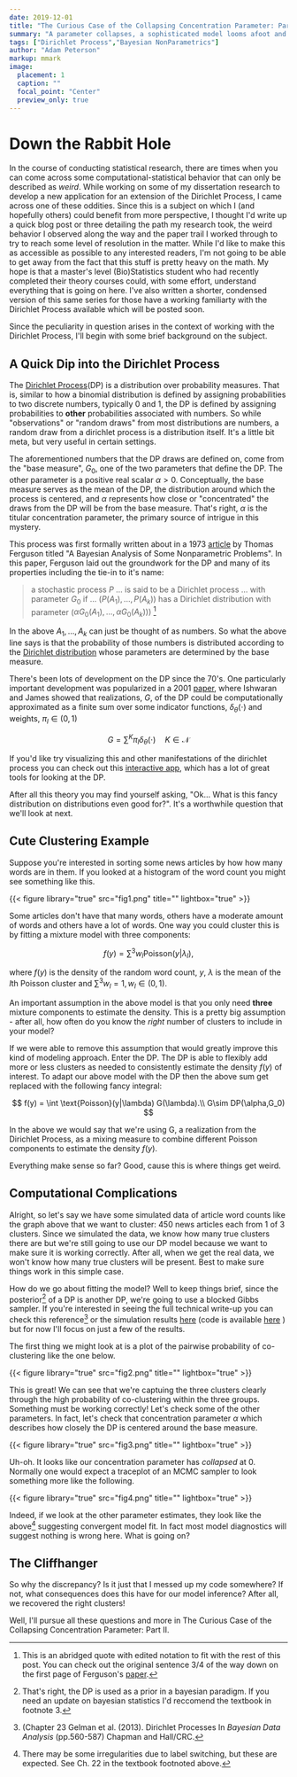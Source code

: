 ```yaml
---
date: 2019-12-01
title: "The Curious Case of the Collapsing Concentration Parameter: Part I"
summary: "A parameter collapses, a sophisticated model looms afoot and we find the start of a trail of clues in this unexpected mystery."
tags: ["Dirichlet Process","Bayesian NonParametrics"]
author: "Adam Peterson"
markup: mmark
image:
  placement: 1
  caption: ""
  focal_point: "Center"
  preview_only: true 
---
```


# Down the Rabbit Hole

In the course of conducting statistical research, there are times when you can come across some computational-statistical behavior that can only be described as *weird*.
While working on some of my dissertation research to develop a new application for an extension of the Dirichlet Process,
I came across one of these oddities.  Since this is a subject on which I (and hopefully others) could benefit from more perspective, I thought I'd
write up a quick blog post or three detailing the path my research took, the weird behavior I observed along the way and the paper trail I worked through
to try to reach some level of resolution in the matter. While I'd like to make this as accessible as possible to any interested readers,
I'm not going to be able to get away from the fact that this stuff is pretty heavy on the math. My hope is that a master's level (Bio)Statistics student
who had recently completed their theory courses could, with some effort, understand everything that is going on here. I've also written a 
shorter, condensed version of this same series for those have a working familiarty with the Dirichlet Process available which will be posted soon.

Since the peculiarity in question arises in the context of working with the Dirichlet Process, I'll begin with some brief background on the subject.


## A Quick Dip into the Dirichlet Process

The [Dirichlet Process](https://en.wikipedia.org/wiki/Dirichlet_process)(DP) is a distribution over probability measures. That is, similar
to how a binomial distribution is defined by assigning probabilities to two discrete numbers, typically 0 and 1, the DP is defined 
by assigning probabilities to **other** probabilities associated with numbers. So while "observations" or "random draws" from most distributions
are numbers, a random draw from a dirichlet process is a distribution itself.  It's a little bit meta, but very useful in certain settings.

The aforementioned numbers that the DP draws are defined on, come from the "base measure", $G_0$, one of the two parameters that define the DP. The other parameter is a positive real
scalar $\alpha >0$. Conceptually, the base measure serves as the mean of the DP, the distribution around which the process is centered, and
$\alpha$ represents how close or "concentrated" the draws from the DP will be from the base measure. That's right, $\alpha$ is the titular concentration parameter, the 
primary source of intrigue in this mystery.

This process was first formally written about in a 1973 [article](https://www.jstor.org/stable/2958008?seq=1#metadata_info_tab_contents) by Thomas Ferguson titled 
"A Bayesian Analysis of Some Nonparametric Problems". In this paper, Ferguson laid out the groundwork for the DP and many of its properties including the 
tie-in to it's name:

> a stochastic process $P$ ... is said to be a Dirichlet process ... with parameter $G_0$ if ... $(P(A_1),...,P(A_k))$ has a Dirichlet distribution with parameter ($\alpha G_0(A_1),...,\alpha G_0(A_k)))$ [^1]

In the above $A_1,...,A_k$ can just be thought of as numbers. So what the above line says is that the probability of those numbers is distributed according to the [Dirichlet distribution](https://en.wikipedia.org/wiki/Dirichlet_distribution)
whose parameters are determined by the base measure.

There's been lots of development on the DP since the 70's. One particularly important development was popularized in a 2001 [paper](http://people.ee.duke.edu/~lcarin/Yuting3.3.06.pdf), where Ishwaran and James showed that realizations, $G$, 
of the DP could be computationally approximated as a finite sum over some indicator functions, $\delta_{\theta}(\cdot)$ and weights, $\pi_l \in (0,1)$  

$$
G  = \sum^K \pi_l \delta_{\theta}(\cdot) \quad K \in \mathcal{N}
$$

If you'd like try visualizing this and other manifestations of the dirichlet process you can check out this [interactive app](https://stablemarkets.shinyapps.io/dpmixapp/), which has a lot of great tools for looking at the DP.

After all this theory you may find yourself asking, "Ok... What is this fancy distribution on distributions even good for?". It's a worthwhile question that we'll look at next.


## Cute Clustering Example

Suppose you're interested in sorting some news articles by how how many words are in them.
If you looked at a histogram of the word count you might see something like this.

{{< figure library="true" src="fig1.png" title="" lightbox="true" >}}

Some articles don't have that many words, others have a moderate amount of words and others have a lot of words. One way you could cluster this is by
fitting a mixture model with three components:

$$
f(y) = \sum^{3} w_l \text{Poisson}(y|\lambda_l),
$$

where $f(y)$ is the density of the random word count, $y$, $\lambda$ is the mean of the $l$th Poisson cluster and $\sum^{3} w_l = 1, w_l \in (0,1)$.

An important assumption in the above model is that you only need **three** mixture components to estimate the density. This is a pretty big assumption - 
after all, how often do you know the *right* number of clusters to include in your model? 

If we were able to remove this assumption that would greatly improve this kind of modeling approach. Enter the DP.  The DP is able to flexibly add more 
or less clusters as needed to consistently estimate the density $f(y)$ of interest. To adapt our above model with the DP then the above sum get replaced with the following
fancy integral:

$$
f(y) = \int \text{Poisson}(y|\lambda) G(\lambda).\\
G\sim DP(\alpha,G_0)
$$

In the above we would say that we're using G, a realization from the Dirichlet Process, as a mixing measure to combine different Poisson components to estimate the density $f(y)$.


Everything make sense so far? Good, cause this is where things get weird.


## Computational Complications 


Alright, so let's say we have some simulated data of article word counts like the graph above that we want to cluster: 450 news articles each from 1 of 3 clusters. 
Since we simulated the data, we know how many true clusters there are but we're still going to use our DP model because we want to make sure it is working correctly. 
After all, when we get the real data, we won't know how many true clusters will be present. Best to make sure things work in this simple case. 

How do we go about fitting the model? Well to keep things brief, since the posterior[^2] of a DP is  another DP, we're going to use a blocked Gibbs sampler. If you're 
interested in seeing the full technical write-up you can check this reference[^3] or the simulation results [here](https://drive.google.com/file/d/18EZrw0hak00vXi2W5XUOl0Xz8n5w34x8/view?usp=sharing) (code is available [here](https://github.com/apeterson91/BEFcluster/blob/dad230313386839600fd63868022e79d928d5da7/src/rcppeigen_hello_world.cpp) )
but for now I'll focus on just a few of the results.

The first thing we might look at is a plot of the pairwise probability of co-clustering like the one below.

{{< figure library="true" src="fig2.png" title="" lightbox="true" >}}

This is great! We can see that we're captuing the three clusters clearly through the high probability of co-clustering within the three groups. Something must be working correctly!
Let's check some of the other parameters. In fact, let's check that concentration parameter $\alpha$ which describes how closely the DP is centered around the base measure.

{{< figure library="true" src="fig3.png" title="" lightbox="true" >}}

Uh-oh. It looks like our concentration parameter has *collapsed* at 0. Normally one would expect a traceplot of an MCMC sampler to look something more like the following.

{{< figure library="true" src="fig4.png" title="" lightbox="true" >}}

Indeed, if we look at the other parameter estimates, they look like the above[^4] suggesting convergent model fit. In fact most model diagnostics will suggest nothing is wrong here.
What is going on?

## The Cliffhanger
So why the discrepancy? Is it just that I messed up my code somewhere? If not, what consequences does this have for our model inference? After all, we recovered the right clusters!

Well, I'll pursue all these questions and more in The Curious Case of the Collapsing Concentration Parameter: Part II.



[^1]: This is an abridged quote with edited notation to fit with the rest of this post. You can check out the original sentence 3/4 of the way down on the first page of Ferguson's [paper](https://www.jstor.org/stable/2958008?seq=1#metadata_info_tab_contents).
[^2]: That's right, the DP is used as a prior in a bayesian paradigm. If you need an update on bayesian statistics I'd reccomend the textbook in footnote 3. 
[^3]: (Chapter 23 Gelman et al. (2013). Dirichlet Processes In *Bayesian Data Analysis* (pp.560-587) Chapman and Hall/CRC.
[^4]: There may be some irregularities due to label switching, but these are expected. See Ch. 22 in the textbook footnoted above.
